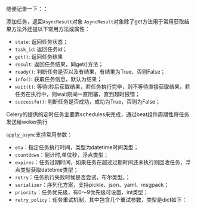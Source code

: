 随便记录一下：：

添加任务，返回`AsyncResult`对象
`AsyncResult`对象除了get方法用于常用获取结果方法外还提以下常用方法或属性：

- `state`: 返回任务状态；
- `task_id`: 返回任务id；
- `get()`: 返回任务结果
- `result`: 返回任务结果，同get()方法；
- `ready()`: 判断任务是否以及有结果，有结果为True，否则False；
- `info()`: 获取任务信息，默认为结果；
- `wait(t)`: 等待t秒后获取结果，若任务执行完毕，则不等待直接获取结果，若任务在执行中，则wait期间一直阻塞，直到超时报错；
- `successfu()`: 判断任务是否成功，成功为True，否则为False；

Celery的提供的定时任务主要靠schedules来完成，通过beat组件周期性将任务发送给woker执行

`apply_async`支持常用参数：

- `eta`：指定任务执行时间，类型为datetime时间类型；
- `countdown`：倒计时,单位秒，浮点类型；
- `expires`：任务过期时间，如果任务在超过过期时间还未执行则回收任务，浮点类型获取datetime类型；
- `retry`：任务执行失败时候是否尝试，布尔类型。；
- `serializer`：序列化方案，支持pickle、json、yaml、msgpack；
- `priority`：任务优先级，有0～9优先级可设置，int类型；
- `retry_policy`：任务重试机制，其中包含几个重试参数，类型是dict如下：

